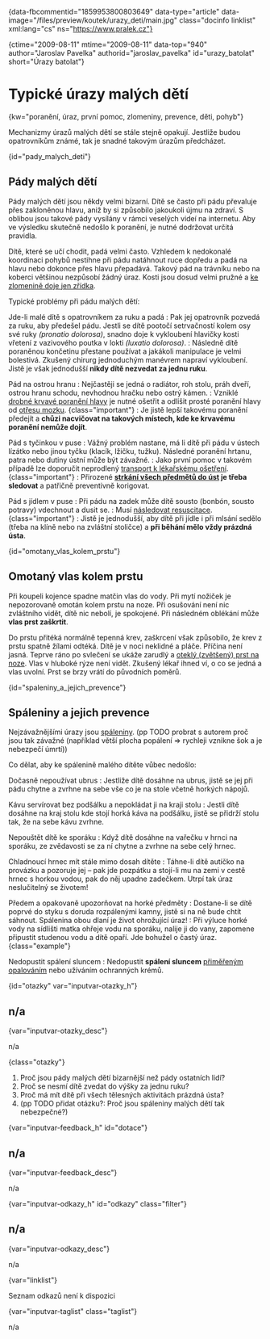 
{data-fbcommentid="1859953800803649" data-type="article" data-image="/files/preview/koutek/urazy_deti/main.jpg" class="docinfo linklist" xml:lang="cs" ns="https://www.pralek.cz"}

{ctime="2009-08-11" mtime="2009-08-11" data-top="940" author="Jaroslav Pavelka" authorid="jaroslav\_pavelka" id="urazy\_batolat" short="Úrazy batolat"}

# Typické úrazy malých dětí

<!-- generated attribute kw by user_updatekw.sh on 2020-09-22, do not edit -->

{kw="poranění, úraz, první pomoc, zlomeniny, prevence, děti, pohyb"}

Mechanizmy úrazů malých dětí se stále stejně opakují. Jestliže budou opatrovníkům známé, tak je snadné takovým úrazům předcházet.

{id="pady\_malych\_deti"}

## Pády malých dětí

Pády malých dětí jsou někdy velmi bizarní. Dítě se často při pádu převaluje přes zakloněnou hlavu, aniž by si způsobilo jakoukoli újmu na zdraví. S oblibou jsou takové pády vysílány v rámci veselých videí na internetu. Aby ve výsledku skutečně nedošlo k poranění, je nutné dodržovat určitá pravidla.

Dítě, které se učí chodit, padá velmi často. Vzhledem k nedokonalé koordinaci pohybů nestihne při pádu natáhnout ruce dopředu a padá na hlavu nebo dokonce přes hlavu přepadává. Takový pád na trávníku nebo na koberci většinou nezpůsobí žádný úraz. Kosti jsou dosud velmi pružné a [ke zlomenině doje jen zřídka][1].

Typické problémy při pádu malých dětí:

Jde-li malé dítě s opatrovníkem za ruku a padá
:   Pak jej opatrovník pozvedá za ruku, aby předešel pádu. Jestli se dítě pootočí setrvačností kolem osy své ruky _(pronatio dolorosa)_, snadno doje k vykloubení hlavičky kosti vřetení z vazivového poutka v lokti _(luxatio dolorosa)_. 
:   Následně dítě poraněnou končetinu přestane používat a jakákoli manipulace je velmi bolestivá. Zkušený chirurg jednoduchým manévrem napraví vykloubení. Jistě je však jednodušší **nikdy dítě nezvedat za jednu ruku**.

Pád na ostrou hranu
:   Nejčastěji se jedná o radiátor, roh stolu, práh dveří, ostrou hranu schodu, nevhodnou hračku nebo ostrý kámen.
:   Vzniklé [drobné krvavé poranění hlavy][2] je nutné ošetřit a odlišit prosté poranění hlavy od [otřesu mozku][3]. {class="important"}
:   Je jistě lepší takovému poranění předejít a **chůzi nacvičovat na takových místech, kde ke krvavému poranění nemůže dojít**.

Pád s tyčinkou v puse
:   Vážný problém nastane, má li dítě při pádu v ústech lízátko nebo jinou tyčku (klacík, lžičku, tužku). Následné poranění hrtanu, patra nebo dutiny ústní může být závažné.
:   Jako první pomoc v takovém případě lze doporučit neprodlený [transport k lékařskému ošetření][4]. {class="important"}
:   Přirozené **[strkání všech předmětů do úst][5] je třeba sledovat** a patřičně preventivně korigovat. 

Pád s jídlem v puse
:   Při pádu na zadek může dítě sousto (bonbón, sousto potravy) vdechnout a dusit se.
:   Musí [následovat resuscitace][6]. {class="important"}
:   Jistě je jednodušší, aby dítě při jídle i při mlsání sedělo (třeba na klíně nebo na zvláštní stoličce) a **při běhání mělo vždy prázdná ústa**.

{id="omotany\_vlas\_kolem_prstu"}

## Omotaný vlas kolem prstu

Při koupeli kojence spadne matčin vlas do vody. Při mytí nožiček je nepozorovaně omotán kolem prstu na noze. Při osušování není nic zvláštního vidět, dítě nic nebolí, je spokojené. Při následném oblékání může **vlas prst zaškrtit**.

Do prstu přitéká normálně tepenná krev, zaškrcení však způsobilo, že krev z prstu spatně žílami odtéká. Dítě je v noci neklidné a pláče. Příčina není jasná. Teprve ráno po svlečení se ukáže zarudlý a [oteklý (zvětšený) prst na noze][7]. Vlas v hluboké rýze není vidět. Zkušený lékař ihned ví, o co se jedná a vlas uvolní. Prst se brzy vrátí do původních poměrů.

{id="spaleniny\_a\_jejich_prevence"}

## Spáleniny a jejich prevence

Nejzávažnějšími úrazy jsou [spáleniny][8]. (pp TODO probrat s autorem proč jsou tak závažné (například větší plocha popálení => rychleji vznikne šok a je nebezpečí úmrtí))

Co dělat, aby ke spálenině malého dítěte vůbec nedošlo:

Dočasně nepoužívat ubrus
:   Jestliže dítě dosáhne na ubrus, jistě se jej při pádu chytne a zvrhne na sebe vše co je na stole včetně horkých nápojů.

Kávu servírovat bez podšálku a nepokládat ji na kraji stolu
:   Jestli dítě dosáhne na kraj stolu kde stojí horká káva na podšálku, jistě se přidrží stolu tak, že na sebe kávu zvrhne.

Nepouštět dítě ke sporáku
:   Když dítě dosáhne na vařečku v hrnci na sporáku, ze zvědavosti se za ní chytne a zvrhne na sebe celý hrnec.

Chladnoucí hrnec mít stále mimo dosah dítěte
:   Táhne-li dítě autíčko na provázku a pozoruje jej – pak jde pozpátku a stojí-li mu na zemi v cestě hrnec s horkou vodou, pak do něj upadne zadečkem. Utrpí tak úraz neslučitelný se životem!

Předem a opakovaně upozorňovat na horké předměty
:   Dostane-li se dítě poprvé do styku s doruda rozpálenými kamny, jistě si na ně bude chtít sáhnout. Spálenina obou dlaní je život ohrožující úraz!
:   Při výluce horké vody na sídlišti matka ohřeje vodu na sporáku, nalije ji do vany, zapomene připustit studenou vodu a dítě opaří. Jde bohužel o častý úraz. {class="example"}

Nedopustit spálení sluncem
:   Nedopustit **spálení sluncem** [přiměřeným opalováním][9] nebo užíváním ochranných krémů.

{id="otazky" var="inputvar-otazky_h"}

## n/a

{var="inputvar-otazky_desc"}

n/a

{class="otazky"}

  1. Proč jsou pády malých dětí bizarnější než pády ostatních lidí?
  2. Proč se nesmí dítě zvedat do výšky za jednu ruku?
  3. Proč má mít dítě při všech tělesných aktivitách prázdná ústa?
  4. (pp TODO přidat otázku?: Proč jsou spáleniny malých dětí tak nebezpečné?)

{var="inputvar-feedback_h" id="dotace"}

## n/a

{var="inputvar-feedback_desc"}

n/a

{var="inputvar-odkazy_h" id="odkazy" class="filter"}

## n/a

{var="inputvar-odkazy_desc"}

n/a

{var="linklist"}

Seznam odkazů není k dispozici

{var="inputvar-taglist" class="taglist"}

n/a

 [1]: detske_zlomeniny
 [2]: poraneni
 [3]: otres_mozku
 [4]: nalehavost_vysetreni
 [5]: imunita
 [6]: resuscitace
 [7]: zarustajici_nehty
 [8]: ochlazeni_spaleniny
 [9]: opalovani

